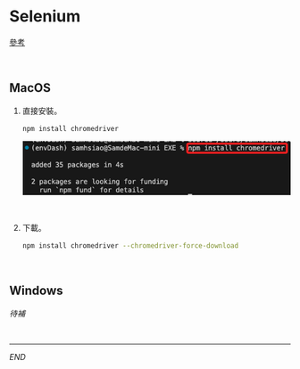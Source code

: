 # Selenium

[參考](https://www.npmjs.com/package/chromedriver) 

<br>

## MacOS

1. 直接安裝。

    ```bash
    npm install chromedriver
    ```

    ![](images/img_01.png)

<br>

2. 下載。

    ```bash
    npm install chromedriver --chromedriver-force-download
    ```

<br>

## Windows

_待補_


<br>

---

_END_